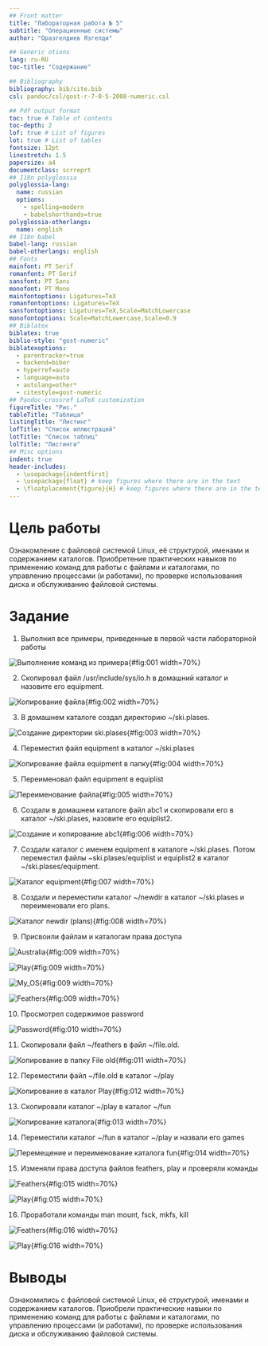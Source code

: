 ```yaml
---
## Front matter
title: "Лабораторная работа № 5"
subtitle: "Операционные системы"
author: "Оразгелдиев Язгелди"

## Generic otions
lang: ru-RU
toc-title: "Содержание"

## Bibliography
bibliography: bib/cite.bib
csl: pandoc/csl/gost-r-7-0-5-2008-numeric.csl

## Pdf output format
toc: true # Table of contents
toc-depth: 2
lof: true # List of figures
lot: true # List of tables
fontsize: 12pt
linestretch: 1.5
papersize: a4
documentclass: scrreprt
## I18n polyglossia
polyglossia-lang:
  name: russian
  options:
	- spelling=modern
	- babelshorthands=true
polyglossia-otherlangs:
  name: english
## I18n babel
babel-lang: russian
babel-otherlangs: english
## Fonts
mainfont: PT Serif
romanfont: PT Serif
sansfont: PT Sans
monofont: PT Mono
mainfontoptions: Ligatures=TeX
romanfontoptions: Ligatures=TeX
sansfontoptions: Ligatures=TeX,Scale=MatchLowercase
monofontoptions: Scale=MatchLowercase,Scale=0.9
## Biblatex
biblatex: true
biblio-style: "gost-numeric"
biblatexoptions:
  - parentracker=true
  - backend=biber
  - hyperref=auto
  - language=auto
  - autolang=other*
  - citestyle=gost-numeric
## Pandoc-crossref LaTeX customization
figureTitle: "Рис."
tableTitle: "Таблица"
listingTitle: "Листинг"
lofTitle: "Список иллюстраций"
lotTitle: "Список таблиц"
lolTitle: "Листинги"
## Misc options
indent: true
header-includes:
  - \usepackage{indentfirst}
  - \usepackage{float} # keep figures where there are in the text
  - \floatplacement{figure}{H} # keep figures where there are in the text
---
```


# Цель работы

Ознакомление с файловой системой Linux, её структурой, именами и содержанием
каталогов. Приобретение практических навыков по применению команд для работы
с файлами и каталогами, по управлению процессами (и работами), по проверке использования диска и обслуживанию файловой системы.

# Задание

1. Выполнил все примеры, приведенные в первой части лабораторной работы

![Выполнение команд из примера](image/primer1.jpg){#fig:001 width=70%}

2. Скопировал файл /usr/include/sys/io.h в домашний каталог и назовите его equipment.

![Копирование файла](image/equipment.jpg){#fig:002 width=70%}

3. В домашнем каталоге создал директорию ~/ski.plases.

![Создание директории ski.plases](image/skiplases.jpg){#fig:003 width=70%}

4. Переместил файл equipment в каталог ~/ski.plases

![Копирование файла equipment в папку](image/equipmentcopy.jpg){#fig:004 width=70%}

5. Переименовал файл equipment в equiplist

![Переименование файла](image/equiplist.jpg){#fig:005 width=70%}

6. Создали в домашнем каталоге файл abc1 и скопировали его в каталог ~/ski.plases, назовите его equiplist2.

![Создание и копирование аbc1](image/abc1.jpg){#fig:006 width=70%}

7. Создали каталог с именем equipment в каталоге ~/ski.plases. Потом переместил файлы ~ski.plases/equiplist и equiplist2 в каталог ~/ski.plases/equipment.

![Каталог equipment](image/copyequip.jpg){#fig:007 width=70%}

8. Создали и переместили каталог ~/newdir в каталог ~/ski.plases и переименовали его plans.

![Каталог newdir (plans)](image/renamenewdir.jpg){#fig:008 width=70%}

9. Присвоили файлам и каталогам права доступа

![Australia](image/australia.jpg){#fig:009 width=70%}

![Play](image/play.jpg){#fig:009 width=70%}

![My_OS](image/my_os.jpg){#fig:009 width=70%}

![Feathers](image/feathers.jpg){#fig:009 width=70%}

10. Просмотрел содержимое password

![Password](image/passwd_cat.jpg){#fig:010 width=70%}

11. Скопировали файл ~/feathers в файл ~/file.old.

![Копирование в папку File old](image/file-old.jpg){#fig:011 width=70%}

12. Переместили файл ~/file.old в каталог ~/play

![Копирование в каталог Play](image/fileoldplay.jpg){#fig:012 width=70%}

13. Скопировали каталог ~/play в каталог ~/fun

![Копирование каталога](image/playfun.jpg){#fig:013 width=70%}

14. Переместили каталог ~/fun в каталог ~/play и назвали его games

![Перемещение и переименование каталога fun](image/games.jpg){#fig:014 width=70%}

15. Изменяли права доступа файлов feathers, play и проверяли команды

![Feathers](image/chmod_feathers.jpg){#fig:015 width=70%}

![Play](image/chmod_play.jpg){#fig:015 width=70%}

16. Проработали команды man mount, fsck, mkfs, kill

![Feathers](image/chmod_feathers.jpg){#fig:016 width=70%}

![Play](image/chmod_play.jpg){#fig:016 width=70%}

# Выводы

Ознакомились с файловой системой Linux, её структурой, именами и содержанием
каталогов. Приобрели практические навыки по применению команд для работы
с файлами и каталогами, по управлению процессами (и работами), по проверке использования диска и обслуживанию файловой системы.
